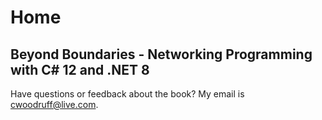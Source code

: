 # Home

## Beyond Boundaries - Networking Programming with C# 12 and .NET 8

Have questions or feedback about the book? My email is [cwoodruff@live.com](mailto:cwoodruff@live.com).

